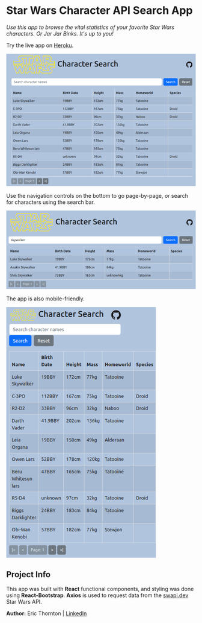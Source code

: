 # Star Wars Character API Search App

_Use this app to browse the vital statistics of your favorite Star Wars characters. Or Jar Jar Binks. It's up to you!_

Try the live app on [Heroku](https://radiant-basin-32050.herokuapp.com/).

![Large Screenshot](src/assets/screenshot-lg.png)

Use the navigation controls on the bottom to go page-by-page, or search for characters using the search bar.

![Search Screenshot](src/assets/screenshot-search.png)

The app is also mobile-friendly.

![Mobile Screenshot](src/assets/screenshot-xs.png)

## Project Info

This app was built with **React** functional components, and styling was done using **React-Bootstrap**. **Axios** is used to request data from the [swapi.dev](https://swapi.dev) Star Wars API.

**Author:** Eric Thornton | [LinkedIn](https://www.linkedin.com/in/ethornton/)
